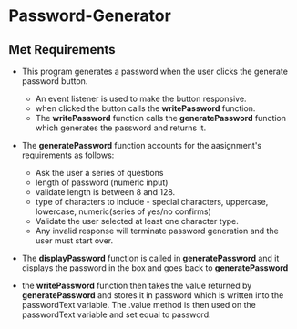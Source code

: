 # Password-Generator

## Met Requirements

* This program generates a password when the user clicks the generate password button.
    * An event listener is used to make the button responsive.
    * when clicked the button calls the **writePassword** function.
    * The **writePassword** function calls the **generatePassword** function which generates the password and returns it.

* The **generatePassword** function accounts for the aasignment's requirements as follows:

    * Ask the user a series of questions
    * length of password (numeric input)
    * validate length is between 8 and 128.
    * type of characters to include - special characters, uppercase, lowercase, numeric(series of yes/no confirms)
    * Validate the user selected at least one character type.
    * Any invalid response will terminate password generation and the user must start over.

* The **displayPassword** function is called in **generatePassword** and it displays the password in the box and goes back to **generatePassword**  

* the **writePassword** function then takes the value returned by **generatePassword** and stores it in password which is 
    written into the passwordText variable.  The .value method is then used on the passwordText variable and set equal to password.
    